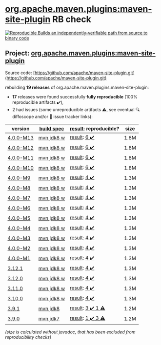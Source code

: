 [org.apache.maven.plugins:maven-site-plugin](https://central.sonatype.com/artifact/org.apache.maven.plugins/maven-site-plugin/versions) RB check
=======

[![Reproducible Builds](https://reproducible-builds.org/images/logos/rb.svg) an independently-verifiable path from source to binary code](https://reproducible-builds.org/)

## Project: [org.apache.maven.plugins:maven-site-plugin](https://central.sonatype.com/artifact/org.apache.maven.plugins/maven-site-plugin/versions)

Source code: [https://github.com/apache/maven-site-plugin.git](https://github.com/apache/maven-site-plugin.git)

rebuilding **19 releases** of org.apache.maven.plugins:maven-site-plugin:
- **17** releases were found successfully **fully reproducible** (100% reproducible artifacts :heavy_check_mark:),
- 2 had issues (some unreproducible artifacts :warning:, see eventual :mag: diffoscope and/or :memo: issue tracker links):

| version | [build spec](/BUILDSPEC.md) | [result](https://reproducible-builds.org/docs/jvm/): reproducible? | size |
| -- | --------- | ------ | -- |
| [4.0.0-M13](https://central.sonatype.com/artifact/org.apache.maven.plugins/maven-site-plugin/4.0.0-M13/pom) | [mvn jdk8 w](maven-site-plugin-4.0.0-M13.buildspec) | [result](maven-site-plugin-4.0.0-M13.buildinfo): [6 :heavy_check_mark: ](maven-site-plugin-4.0.0-M13.buildcompare) | 1.8M |
| [4.0.0-M12](https://central.sonatype.com/artifact/org.apache.maven.plugins/maven-site-plugin/4.0.0-M12/pom) | [mvn jdk8 w](maven-site-plugin-4.0.0-M12.buildspec) | [result](maven-site-plugin-4.0.0-M12.buildinfo): [6 :heavy_check_mark: ](maven-site-plugin-4.0.0-M12.buildcompare) | 1.8M |
| [4.0.0-M11](https://central.sonatype.com/artifact/org.apache.maven.plugins/maven-site-plugin/4.0.0-M11/pom) | [mvn jdk8 w](maven-site-plugin-4.0.0-M11.buildspec) | [result](maven-site-plugin-4.0.0-M11.buildinfo): [6 :heavy_check_mark: ](maven-site-plugin-4.0.0-M11.buildcompare) | 1.8M |
| [4.0.0-M10](https://central.sonatype.com/artifact/org.apache.maven.plugins/maven-site-plugin/4.0.0-M10/pom) | [mvn jdk8 w](maven-site-plugin-4.0.0-M10.buildspec) | [result](maven-site-plugin-4.0.0-M10.buildinfo): [6 :heavy_check_mark: ](maven-site-plugin-4.0.0-M10.buildcompare) | 1.8M |
| [4.0.0-M9](https://central.sonatype.com/artifact/org.apache.maven.plugins/maven-site-plugin/4.0.0-M9/pom) | [mvn jdk8 w](maven-site-plugin-4.0.0-M9.buildspec) | [result](maven-site-plugin-4.0.0-M9.buildinfo): [4 :heavy_check_mark: ](maven-site-plugin-4.0.0-M9.buildcompare) | 1.3M |
| [4.0.0-M8](https://central.sonatype.com/artifact/org.apache.maven.plugins/maven-site-plugin/4.0.0-M8/pom) | [mvn jdk8 w](maven-site-plugin-4.0.0-M8.buildspec) | [result](maven-site-plugin-4.0.0-M8.buildinfo): [4 :heavy_check_mark: ](maven-site-plugin-4.0.0-M8.buildcompare) | 1.3M |
| [4.0.0-M7](https://central.sonatype.com/artifact/org.apache.maven.plugins/maven-site-plugin/4.0.0-M7/pom) | [mvn jdk8 w](maven-site-plugin-4.0.0-M7.buildspec) | [result](maven-site-plugin-4.0.0-M7.buildinfo): [4 :heavy_check_mark: ](maven-site-plugin-4.0.0-M7.buildcompare) | 1.3M |
| [4.0.0-M6](https://central.sonatype.com/artifact/org.apache.maven.plugins/maven-site-plugin/4.0.0-M6/pom) | [mvn jdk8 w](maven-site-plugin-4.0.0-M6.buildspec) | [result](maven-site-plugin-4.0.0-M6.buildinfo): [4 :heavy_check_mark: ](maven-site-plugin-4.0.0-M6.buildcompare) | 1.3M |
| [4.0.0-M5](https://central.sonatype.com/artifact/org.apache.maven.plugins/maven-site-plugin/4.0.0-M5/pom) | [mvn jdk8 w](maven-site-plugin-4.0.0-M5.buildspec) | [result](maven-site-plugin-4.0.0-M5.buildinfo): [4 :heavy_check_mark: ](maven-site-plugin-4.0.0-M5.buildcompare) | 1.3M |
| [4.0.0-M4](https://central.sonatype.com/artifact/org.apache.maven.plugins/maven-site-plugin/4.0.0-M4/pom) | [mvn jdk8 w](maven-site-plugin-4.0.0-M4.buildspec) | [result](maven-site-plugin-4.0.0-M4.buildinfo): [4 :heavy_check_mark: ](maven-site-plugin-4.0.0-M4.buildcompare) | 1.3M |
| [4.0.0-M3](https://central.sonatype.com/artifact/org.apache.maven.plugins/maven-site-plugin/4.0.0-M3/pom) | [mvn jdk8 w](maven-site-plugin-4.0.0-M3.buildspec) | [result](maven-site-plugin-4.0.0-M3.buildinfo): [4 :heavy_check_mark: ](maven-site-plugin-4.0.0-M3.buildcompare) | 1.3M |
| [4.0.0-M2](https://central.sonatype.com/artifact/org.apache.maven.plugins/maven-site-plugin/4.0.0-M2/pom) | [mvn jdk8 w](maven-site-plugin-4.0.0-M2.buildspec) | [result](maven-site-plugin-4.0.0-M2.buildinfo): [4 :heavy_check_mark: ](maven-site-plugin-4.0.0-M2.buildcompare) | 1.3M |
| [4.0.0-M1](https://central.sonatype.com/artifact/org.apache.maven.plugins/maven-site-plugin/4.0.0-M1/pom) | [mvn jdk8 w](maven-site-plugin-4.0.0-M1.buildspec) | [result](maven-site-plugin-4.0.0-M1.buildinfo): [4 :heavy_check_mark: ](maven-site-plugin-4.0.0-M1.buildcompare) | 1.3M |
| [3.12.1](https://central.sonatype.com/artifact/org.apache.maven.plugins/maven-site-plugin/3.12.1/pom) | [mvn jdk8 w](maven-site-plugin-3.12.1.buildspec) | [result](maven-site-plugin-3.12.1.buildinfo): [4 :heavy_check_mark: ](maven-site-plugin-3.12.1.buildcompare) | 1.3M |
| [3.12.0](https://central.sonatype.com/artifact/org.apache.maven.plugins/maven-site-plugin/3.12.0/pom) | [mvn jdk8 w](maven-site-plugin-3.12.0.buildspec) | [result](maven-site-plugin-3.12.0.buildinfo): [4 :heavy_check_mark: ](maven-site-plugin-3.12.0.buildcompare) | 1.3M |
| [3.11.0](https://central.sonatype.com/artifact/org.apache.maven.plugins/maven-site-plugin/3.11.0/pom) | [mvn jdk8 w](maven-site-plugin-3.11.0.buildspec) | [result](maven-site-plugin-3.11.0.buildinfo): [4 :heavy_check_mark: ](maven-site-plugin-3.11.0.buildcompare) | 1.3M |
| [3.10.0](https://central.sonatype.com/artifact/org.apache.maven.plugins/maven-site-plugin/3.10.0/pom) | [mvn jdk8 w](maven-site-plugin-3.10.0.buildspec) | [result](maven-site-plugin-3.10.0.buildinfo): [4 :heavy_check_mark: ](maven-site-plugin-3.10.0.buildcompare) | 1.3M |
| [3.9.1](https://central.sonatype.com/artifact/org.apache.maven.plugins/maven-site-plugin/3.9.1/pom) | [mvn jdk8](maven-site-plugin-3.9.1.buildspec) | [result](maven-site-plugin-3.9.1.buildinfo): [3 :heavy_check_mark:  1 :warning:](maven-site-plugin-3.9.1.buildcompare) | 1.2M |
| [3.9.0](https://central.sonatype.com/artifact/org.apache.maven.plugins/maven-site-plugin/3.9.0/pom) | [mvn jdk7](maven-site-plugin-3.9.0.buildspec) | [result](maven-site-plugin-3.9.0.buildinfo): [1 :heavy_check_mark:  3 :warning:](maven-site-plugin-3.9.0.buildcompare) | 1.2M |

<i>(size is calculated without javadoc, that has been excluded from reproducibility checks)</i>
